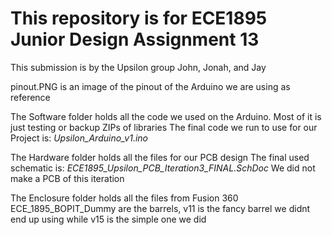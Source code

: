 # This repository is for ECE1895 Junior Design Assignment 13

This submission is by the Upsilon group John, Jonah, and Jay


pinout.PNG is an image of the pinout of the Arduino we are using as reference

The Software folder holds all the code we used on the Arduino.
Most of it is just testing or backup ZIPs of libraries
The final code we run to use for our Project is: *Upsilon_Arduino_v1.ino*

The Hardware folder holds all the files for our PCB design
The final used schematic is: *ECE1895_Upsilon_PCB_Iteration3_FINAL.SchDoc*
We did not make a PCB of this iteration

The Enclosure folder holds all the files from Fusion 360
ECE_1895_BOPIT_Dummy are the barrels, v11 is the fancy barrel we didnt end up using while v15 is the simple one we did
